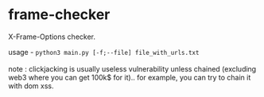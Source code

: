 # frame-checker
X-Frame-Options checker. <br>

usage - `python3 main.py [-f;--file] file_with_urls.txt` <br><br>
note : clickjacking is usually useless vulnerability unless chained (excluding web3 where you can get 100k$ for it).. for example, you can try to chain it with dom xss.

